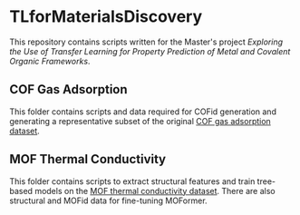 # TLforMaterialsDiscovery

This repository contains scripts written for the Master's project <i>Exploring the Use of Transfer Learning for Property Prediction of Metal and Covalent Organic Frameworks</i>. 

## COF Gas Adsorption 

This folder contains scripts and data required for COFid generation and generating a representative subset of the original [COF gas adsorption dataset](https://archive.materialscloud.org/record/2018.0003/v2). 

## MOF Thermal Conductivity 

This folder contains scripts to extract structural features and train tree-based models on the [MOF thermal conductivity dataset](https://github.com/meiirbek-islamov/thermal-transport-MOFs). There are also structural and MOFid data for fine-tuning MOFormer. 

